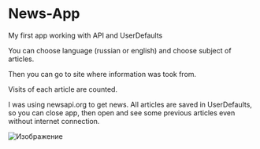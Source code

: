 # News-App
My first app working with API and UserDefaults

You can choose language (russian or english) and choose subject of articles.

Then you can go to site where information was took from.

Visits of each article are counted.

I was using newsapi.org to get news. All articles are saved in UserDefaults, so you can close app, then open and see some previous articles even without internet connection.



![Изображение](https://user-images.githubusercontent.com/49697556/154857712-f6041c45-933c-4f81-ae74-f409feebdab1.gif)
